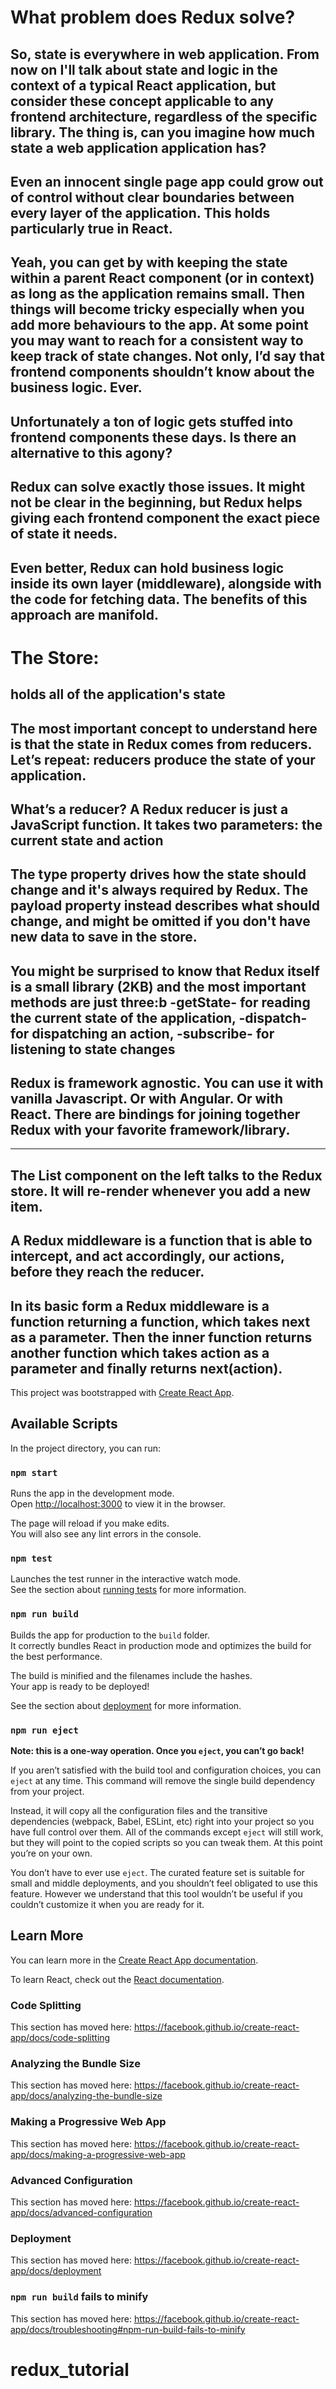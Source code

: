 
# What problem does Redux solve?
## So, state is everywhere in web application. From now on I'll talk about state and logic in the context of a typical React application, but consider these concept applicable to any frontend architecture, regardless of the specific library. The thing is, can you imagine how much state a web application application has?

## Even an innocent single page app could grow out of control without clear boundaries between every layer of the application. This holds particularly true in React.

## Yeah, you can get by with keeping the state within a parent React component (or in context) as long as the application remains small. Then things will become tricky especially when you add more behaviours to the app. At some point you may want to reach for a consistent way to keep track of state changes. Not only, I’d say that frontend components shouldn’t know about the business logic. Ever.

## Unfortunately a ton of logic gets stuffed into frontend components these days. Is there an alternative to this agony?

## Redux can solve exactly those issues. It might not be clear in the beginning, but Redux helps giving each frontend component the exact piece of state it needs.

## Even better, Redux can hold business logic inside its own layer (middleware), alongside with the code for fetching data. The benefits of this approach are manifold.

# The Store:
## holds all of the application's state

## The most important concept to understand here is that the state in Redux comes from reducers. Let’s repeat: reducers produce the state of your application.

## What’s a reducer? A Redux reducer is just a JavaScript function. It takes two parameters: the current state and action

## The type property drives how the state should change and it's always required by Redux. The payload property instead describes what should change, and might be omitted if you don't have new data to save in the store.

## You might be surprised to know that Redux itself is a small library (2KB) and the most important methods are just three:b -getState- for reading the current state of the application, -dispatch- for dispatching an action, -subscribe- for listening to state changes

## Redux is framework agnostic. You can use it with vanilla Javascript. Or with Angular. Or with React. There are bindings for joining together Redux with your favorite framework/library.
----------
## The List component on the left talks to the Redux store. It will re-render whenever you add a new item.

## A Redux middleware is a function that is able to intercept, and act accordingly, our actions, before they reach the reducer. 
## In its basic form a Redux middleware is a function returning a function, which takes next as a parameter. Then the inner function returns another function which takes action as a parameter and finally returns next(action). 


This project was bootstrapped with [Create React App](https://github.com/facebook/create-react-app).

## Available Scripts

In the project directory, you can run:

### `npm start`

Runs the app in the development mode.<br />
Open [http://localhost:3000](http://localhost:3000) to view it in the browser.

The page will reload if you make edits.<br />
You will also see any lint errors in the console.

### `npm test`

Launches the test runner in the interactive watch mode.<br />
See the section about [running tests](https://facebook.github.io/create-react-app/docs/running-tests) for more information.

### `npm run build`

Builds the app for production to the `build` folder.<br />
It correctly bundles React in production mode and optimizes the build for the best performance.

The build is minified and the filenames include the hashes.<br />
Your app is ready to be deployed!

See the section about [deployment](https://facebook.github.io/create-react-app/docs/deployment) for more information.

### `npm run eject`

**Note: this is a one-way operation. Once you `eject`, you can’t go back!**

If you aren’t satisfied with the build tool and configuration choices, you can `eject` at any time. This command will remove the single build dependency from your project.

Instead, it will copy all the configuration files and the transitive dependencies (webpack, Babel, ESLint, etc) right into your project so you have full control over them. All of the commands except `eject` will still work, but they will point to the copied scripts so you can tweak them. At this point you’re on your own.

You don’t have to ever use `eject`. The curated feature set is suitable for small and middle deployments, and you shouldn’t feel obligated to use this feature. However we understand that this tool wouldn’t be useful if you couldn’t customize it when you are ready for it.

## Learn More

You can learn more in the [Create React App documentation](https://facebook.github.io/create-react-app/docs/getting-started).

To learn React, check out the [React documentation](https://reactjs.org/).

### Code Splitting

This section has moved here: https://facebook.github.io/create-react-app/docs/code-splitting

### Analyzing the Bundle Size

This section has moved here: https://facebook.github.io/create-react-app/docs/analyzing-the-bundle-size

### Making a Progressive Web App

This section has moved here: https://facebook.github.io/create-react-app/docs/making-a-progressive-web-app

### Advanced Configuration

This section has moved here: https://facebook.github.io/create-react-app/docs/advanced-configuration

### Deployment

This section has moved here: https://facebook.github.io/create-react-app/docs/deployment

### `npm run build` fails to minify

This section has moved here: https://facebook.github.io/create-react-app/docs/troubleshooting#npm-run-build-fails-to-minify
# redux_tutorial
